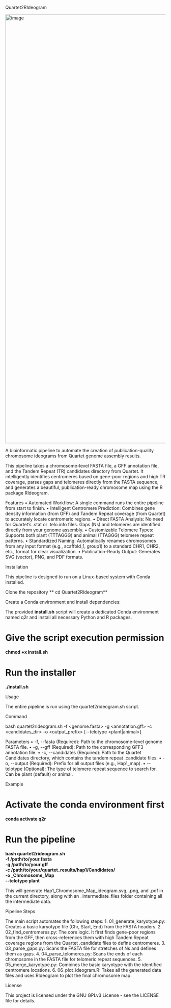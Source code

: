 Quartet2RIdeogram

<img width="1480" height="1344" alt="image" src="https://github.com/user-attachments/assets/4eaa54b3-ce58-4c12-bfe1-5b444723c7b3" />


A bioinformatic pipeline to automate the creation of publication-quality chromosome ideograms from Quartet genome assembly results.

This pipeline takes a chromosome-level FASTA file, a GFF annotation file, and the Tandem Repeat (TR) candidates directory from Quartet. It intelligently identifies centromeres based on gene-poor regions and high TR coverage, parses gaps and telomeres directly from the FASTA sequence, and generates a beautiful, publication-ready chromosome map using the R package RIdeogram.

Features
	•	Automated Workflow: A single command runs the entire pipeline from start to finish.
	•	Intelligent Centromere Prediction: Combines gene density information (from GFF) and Tandem Repeat coverage (from Quartet) to accurately locate centromeric regions.
	•	Direct FASTA Analysis: No need for Quartet’s .stat or .telo.info files. Gaps (Ns) and telomeres are identified directly from your genome assembly.
	•	Customizable Telomere Types: Supports both plant (TTTAGGG) and animal (TTAGGG) telomere repeat patterns.
	•	Standardized Naming: Automatically renames chromosomes from any input format (e.g., scaffold_1, group1) to a standard CHR1, CHR2, etc., format for clear visualization.
	•	Publication-Ready Output: Generates SVG (vector), PNG, and PDF formats.

Installation

This pipeline is designed to run on a Linux-based system with Conda installed.

Clone the repository
**
cd Quartet2RIdeogram**

Create a Conda environment and install dependencies:

The provided **install.sh** script will create a dedicated Conda environment named q2r and install all necessary Python and R packages.

# Give the script execution permission
**chmod +x install.sh**

# Run the installer
**./install.sh**

Usage

The entire pipeline is run using the quartet2rideogram.sh script.

Command

bash quartet2rideogram.sh -f <genome.fasta> -g <annotation.gff> -c <candidates_dir> -o <output_prefix> [--telotype <plant|animal>]

Parameters
	•	-f, --fasta (Required): Path to the chromosome-level genome FASTA file.
	•	-g, --gff (Required): Path to the corresponding GFF3 annotation file.
	•	-c, --candidates (Required): Path to the Quartet Candidates directory, which contains the tandem repeat .candidate files.
	•	-o, --output (Required): Prefix for all output files (e.g., Hap1_map).
	•	--telotype (Optional): The type of telomere repeat sequence to search for. Can be plant (default) or animal.

Example

# Activate the conda environment first
**conda activate q2r**

# Run the pipeline
**bash quartet2rideogram.sh \
  -f /path/to/your.fasta \
  -g /path/to/your.gff \
  -c /path/to/your/quartet_results/hap1/Candidates/ \
  -o _Chromosome_Map \
  --telotype plant**

This will generate Hap1_Chromosome_Map_ideogram.svg, .png, and .pdf in the current directory, along with an _intermediate_files folder containing all the intermediate data.

Pipeline Steps

The main script automates the following steps:
	1.	01_generate_karyotype.py: Creates a basic karyotype file (Chr, Start, End) from the FASTA headers.
	2.	02_find_centromeres.py: The core logic. It first finds gene-poor regions from the GFF, then cross-references them with high Tandem Repeat coverage regions from the Quartet .candidate files to define centromeres.
	3.	03_parse_gaps.py: Scans the FASTA file for stretches of Ns and defines them as gaps.
	4.	04_parse_telomeres.py: Scans the ends of each chromosome in the FASTA file for telomeric repeat sequences.
	5.	05_merge_karyotype.py: Combines the basic karyotype with the identified centromere locations.
	6.	06_plot_ideogram.R: Takes all the generated data files and uses RIdeogram to plot the final chromosome map.

License

This project is licensed under the GNU GPLv3 License - see the LICENSE file for details.
